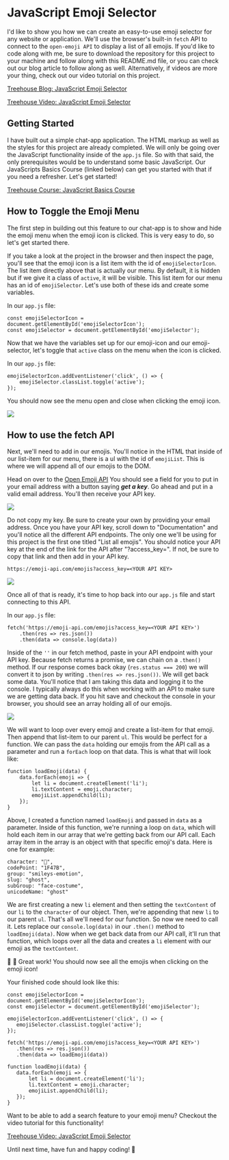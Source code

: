 # JavaScript Emoji Selector

I'd like to show you how we can create an easy-to-use emoji selector for any website or application. We'll use the browser's built-in `fetch` API to connect to the `open-emoji API` to display a list of all emojis. If you'd like to code along with me, be sure to download the repository for this project to your machine and follow along with this README.md file, or you can check out our blog article to follow along as well. Alternatively, if videos are more your thing, check out our video tutorial on this project.

[Treehouse Blog: JavaScript Emoji Selector]()

[Treehouse Video: JavaScript Emoji Selector]()

## Getting Started
I have built out a simple chat-app application. The HTML markup as well as the styles for this project are already completed. We will only be going over the JavaScript functionality inside of the `app.js` file. So with that said, the only prerequisites would be to understand some basic JavaScript. Our JavaScripts Basics Course (linked below) can get you started with that if you need a refresher. Let's get started!

[Treehouse Course: JavaScript Basics Course]()


## How to Toggle the Emoji Menu
The first step in building out this feature to our chat-app is to show and hide the emoji menu when the emoji icon is clicked. This is very easy to do, so let's get started there.

If you take a look at the project in the browser and then inspect the page, you'll see that the emoji icon is a list item with the id of `emojiSelectorIcon`. The list item directly above that is actually our menu. By default, it is hidden but if we give it a class of `active`, it will be visible. This list item for our menu has an id of `emojiSelector`. Let's use both of these ids and create some variables.

In our `app.js` file:

```
const emojiSelectorIcon = document.getElementById('emojiSelectorIcon');
const emojiSelector = document.getElementById('emojiSelector');
```

Now that we have the variables set up for our emoji-icon and our emoji-selector, let's toggle that `active` class on the menu when the icon is clicked.

In our `app.js` file:

```
emojiSelectorIcon.addEventListener('click', () => {
    emojiSelector.classList.toggle('active');
});
```

You should now see the menu open and close when clicking the emoji icon.

<img src="./images/open-menu.png">

## How to use the fetch API

Next, we'll need to add in our emojis. You'll notice in the HTML that inside of our list-item for our menu, there is a ul with the id of `emojiList`. This is where we will append all of our emojis to the DOM. 

Head on over to the [Open Emoji API](https://emoji-api.com/)
You should see a field for you to put in your email address with a button saying <b><i>get a key</i></b>. Go ahead and put in a valid email address. You'll then receive your API key.

<img src="./images/api-key.png">

Do not copy my key. Be sure to create your own by providing your email address. Once you have your API key, scroll down to "Documentation" and you'll notice all the different API endpoints. The only one we'll be using for this project is the first one titled "List all emojis". You should notice your API key at the end of the link for the API after "?access_key=". If not, be sure to copy that link and then add in your API key.

`https://emoji-api.com/emojis?access_key=<YOUR API KEY>`

<img src="./images/endpoints.png">

Once all of that is ready, it's time to hop back into our `app.js` file and start connecting to this API.

In our `app.js` file:

```
fetch('https://emoji-api.com/emojis?access_key=<YOUR API KEY>')
    .then(res => res.json())
    .then(data => console.log(data))
```

Inside of the `''` in our fetch method, paste in your API endpoint with your API key. Because fetch returns a promise, we can chain on a `.then()` method. If our response comes back okay (`res.status === 200`) we will convert it to json by writing `.then(res => res.json())`. We will get back some data. You'll notice that I am taking this data and logging it to the console. I typically always do this when working with an API to make sure we are getting data back. If you hit save and checkout the console in your browser, you should see an array holding all of our emojis.

<img src="./images/console.png">

We will want to loop over every emoji and create a list-item for that emoji. Then append that list-item to our parent `ul`. This would be perfect for a function. We can pass the `data` holding our emojis from the API call as a parameter and run a `forEach` loop on that data. This is what that will look like:

```
function loadEmoji(data) {
    data.forEach(emoji => {
        let li = document.createElement('li');
        li.textContent = emoji.character;
        emojiList.appendChild(li);
    });
}
```

Above, I created a function named `loadEmoji` and passed in `data` as a parameter. Inside of this function, we're running a loop on `data`, which will hold each item in our array that we're getting back from our API call. Each array item in the array is an object with that specific emoji's data. Here is one for example:

```
character: "👻",
codePoint: "1F47B",
group: "smileys-emotion",
slug: "ghost",
subGroup: "face-costume",
unicodeName: "ghost"
```
 We are first creating a new `li` element and then setting the `textContent` of our `li` to the `character` of our object. Then, we're appending that new `li` to our parent `ul`. That's all we'll need for our function. So now we need to call it. Lets replace our `console.log(data)` in our `.then()` method to `loadEmoji(data)`. Now when we get back data from our API call, it'll run that function, which loops over all the data and creates a `li` element with our emoji as the `textContent`. 

 🥳 🎉 Great work! You should now see all the emojis when clicking on the emoji icon!

 Your finished code should look like this:

 ```
const emojiSelectorIcon = document.getElementById('emojiSelectorIcon');
const emojiSelector = document.getElementById('emojiSelector');

emojiSelectorIcon.addEventListener('click', () => {
    emojiSelector.classList.toggle('active');
});

fetch('https://emoji-api.com/emojis?access_key=<YOUR API KEY>')
    .then(res => res.json())
    .then(data => loadEmoji(data))

function loadEmoji(data) {
    data.forEach(emoji => {
        let li = document.createElement('li');
        li.textContent = emoji.character;
        emojiList.appendChild(li);
    });
}
```

Want to be able to add a search feature to your emoji menu? Checkout the video tutorial for this functionality!

[Treehouse Video: JavaScript Emoji Selector]()

Until next time, have fun and happy coding! 🙂